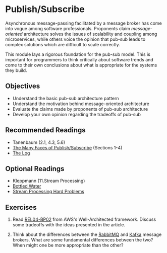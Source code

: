 # Publish/Subscribe

Asynchronous message-passing facilitated by a message broker has come into vogue
among software professionals. Proponents claim _message-oriented_ architecture
solves the issues of scalability and coupling among microservices, while others
voice the opinion that pub-sub leads to complex solutions which are difficult to
scale correctly.

This module lays a rigorous foundation for the pub-sub model. This is important
for programmers to think critically about software trends and come to their own
conclusions about what is appropriate for the systems they build.

<!-- TODO: RabbitMQ and Kafka Lab(s) -->

## Objectives

- Understand the basic pub-sub architecture pattern
- Understand the motivation behind message-oriented architecture
- Evaluate the claims made by proponents of pub-sub architecture
- Develop your own opinion regarding the tradeoffs of pub-sub

## Recommended Readings

- Tanenbaum (2.1, 4.3, 5.6)
- [The Many Faces of Publish/Subscribe](https://systems.cs.columbia.edu/ds2-class/papers/eugster-pubsub.pdf) (Sections 1-4)
- [The Log](https://engineering.linkedin.com/distributed-systems/log-what-every-software-engineer-should-know-about-real-time-datas-unifying)

## Optional Readings

- Kleppmann (11.Stream Processing)
- [Bottled Water](https://martin.kleppmann.com/2015/04/23/bottled-water-real-time-postgresql-kafka.html)
- [Stream Processing Hard Problems](https://www.linkedin.com/blog/engineering/data-streaming-processing/stream-processing-hard-problems-part-1-killing-lambda)

## Exercises

1. Read [REL04-BP02](https://docs.aws.amazon.com/wellarchitected/2023-10-03/framework/rel_prevent_interaction_failure_loosely_coupled_system.html)
   from AWS's Well-Architected framework. Discuss some tradeoffs with the ideas
   presented in the article.

2. Think about the differences between the [RabbitMQ](https://www.rabbitmq.com/docs)
   and [Kafka](https://kafka.apache.org/20/documentation.html) message brokers.
   What are some fundamental differences between the two? When might one be more
   appropriate than the other?
